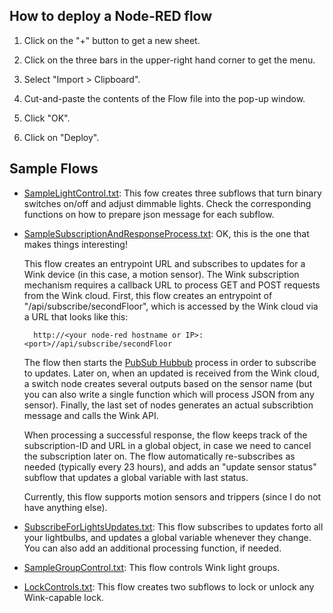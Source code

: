 ## How to deploy a Node-RED flow

1. Click on the "+" button to get a new sheet.

2. Click on the three bars in the upper-right hand corner to get the menu.

3. Select "Import > Clipboard".

4. Cut-and-paste the contents of the Flow file into the pop-up window.

5. Click "OK".

6. Click on "Deploy".


## Sample Flows

* [SampleLightControl.txt](SampleLightControl.txt):
This fow  creates three subflows that turn binary switches on/off and adjust dimmable lights.
Check the corresponding functions on how to prepare json message for each subflow.

* [SampleSubscriptionAndResponseProcess.txt](SampleSubscriptionAndResponseProcess.txt):
OK, this is the one that makes things interesting!

    This flow creates an entrypoint URL and subscribes to updates for a Wink device (in this case, a motion sensor).
The Wink subscription mechanism requires a callback URL to process GET and POST requests from the Wink cloud.
First, this flow creates an entrypoint of "/api/subscribe/secondFloor",
which is accessed by the Wink cloud via a URL that looks like this:

        http://<your node-red hostname or IP>:<port>//api/subscribe/secondFloor

    The flow then starts the [PubSub Hubbub](https://en.wikipedia.org/wiki/PubSubHubbub) process in order to subscribe to updates.
Later on, when an updated is received from the Wink cloud,
a switch node creates several outputs based on the sensor name
(but you can also write a single function which will process JSON from any sensor).
Finally,
the last set of nodes generates an actual subscribtion message and calls the Wink API.

    When processing a successful response,
the flow keeps track of the subscription-ID and URL in a global object,
in case we need to cancel the subscription later on.
The flow automatically re-subscribes as needed (typically every 23 hours),
and adds an "update sensor status" subflow that updates a global variable with last status.

    Currently,
this flow supports motion sensors and trippers (since I do not have anything else).

* [SubscribeForLightsUpdates.txt](SubscribeForLightsUpdates.txt):
This flow subscribes to updates forto all your lightbulbs,
and updates a global variable whenever they change.
You can also add an additional processing function,
if needed.

* [SampleGroupControl.txt](SampleGroupControl.txt):
This flow controls Wink light groups.

* [LockControls.txt](LockControls.txt):
This flow creates two subflows to lock or unlock any Wink-capable lock.
